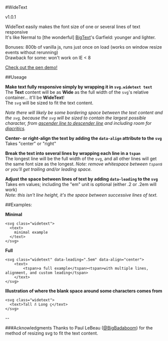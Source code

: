 #WideText

v1.0.1

WideText easily makes the font size of one or several lines of text responsive  
It's like Nermal to [the wonderful] [BigText](https://github.com/zachleat/BigText)'s Garfield: younger and lighter.


Bonuses: 800b of vanilla js, runs just once on load (works on window resize events without rerunning)  
Drawback for some: won't work on IE < 8

[Check out the pen demo!](http://codepen.io/henry/pen/beBQzJ)

##Useage

**Make text fully responsive simply by wrapping it in `svg.widetext text`**  
The **Text** content will be as **Wide** as the full width of the `svg`'s relative container… it'll be **WideText**!  
The `svg` will be sized to fit the text content.

*Note there will likely be some bordering space between the text content and the `svg`, because the `svg` will be sized to contain the largest possible character, from [ascender line to descender line](https://en.wikipedia.org/wiki/Typeface_anatomy#/media/File:Typographia.svg) and including room for [diacritics](https://en.wikipedia.org/wiki/Diacritic).*

**Center- or right-align the text by adding the `data-align` attribute to the `svg`**  
Takes "center" or "right"

**Break the text into several lines by wrapping each line in a `tspan`**  
The longest line will be the full width of the `svg`,
and all other lines will get the same font size as the longest.
*Note: remove whitespace between `tspan`s or you'll get trailing and/or leading space.*

**Adjust the space between lines of text by adding `data-leading` to the `svg`**  
Takes em values; including the "em" unit is optional (either .2 or .2em will work)  
*Note: this isn't line height, it's the space between successive lines of text.*

##Examples:

**Minimal**

	<svg class="widetext">
	  <text>
	    minimal example
	  </text>
	</svg>

**Full**

	<svg class="widetext" data-leading=".5em" data-align="center">
	    <text>
	        <tspan>a full example</tspan><tspan>with multiple lines, alignment, and custom leading</tspan>
	    </text>
	</svg>

**Illustration of where the blank space around some characters comes from**

    <svg class="widetext">
      <text>Tall ก็ Long ç</text>
    </svg>


--
  
###Acknowledgments
Thanks to Paul LeBeau ([@BigBadaboom](https://github.com/BigBadaboom)) for the method of resizing svg to fit the text content.